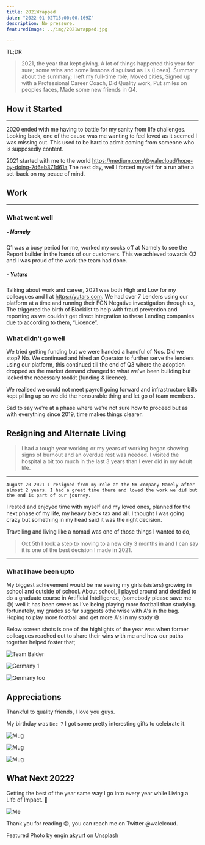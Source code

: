 ```yaml
---
title: 2021Wrapped
date: "2022-01-02T15:00:00.169Z"
description: No pressure.
featuredImage: ../img/2021wrapped.jpg

---
```

TL;DR
> 2021, the year that kept giving. A lot of things happened this year for sure; some wins and some lessons disguised as Ls (Loses). Summary about the summary; I left my full-time role, Moved cities, Signed up with a Professional Career Coach, Did Quality work, Put smiles on peoples faces, Made some new friends in Q4.


## How it Started

---
2020 ended with me having to battle for my sanity from life challenges. Looking back, one of the cause was me wanting to feel loved as it seemed I was missing out. This used to be hard to admit coming from someone who is supposedly content.

2021 started with me to the world <https://medium.com/@walecloud/hope-by-doing-7d6eb371d61a>
The next day, well I forced myself for a run after a set-back on my peace of mind.

## Work

---

### What went well

##### - Namely

Q1 was a busy period for me, worked my socks off at Namely to see the Report builder in the hands of our customers. This we achieved towards Q2 and I was proud of the work the team had done.

##### - Yutars

Talking about work and career, 2021 was both High and Low for my colleagues and I at <https://yutars.com>. We had over 7 Lenders using our platform at a time and running their FGN Negative investigation through us,
The triggered the birth of Blacklist to help with fraud prevention and reporting as we couldn’t get direct integration to these Lending companies due to according to them, “Licence”.

### What didn't go well

We tried getting funding but we were handed a handful of Nos. Did we stop? No. We continued and hired an Operator to further serve the lenders using our platform, this continued till the end of Q3 where the adoption dropped as the market demand changed to what we’ve been building but lacked the necessary toolkit (funding & licence).

We realised we could not meet payroll going forward and infrastructure bills kept pilling up so we did the honourable thing and let go of team members.

Sad to say we’re at a phase where we’re not sure how to proceed but as with everything since 2019, time makes things clearer.

## Resigning and Alternate Living

> I had a tough year working or my years of working began showing signs of burnout and an overdue rest was needed. I visited the hospital a bit too much in the last 3 years than I ever did in my Adult life.

---
`August 20 2021 I resigned from my role at the NY company Namely after almost 2 years. I had a great time there and loved the work we did but the end is part of our journey.`

I rested and enjoyed time with myself and my loved ones, planned for the next phase of my life, my heavy black tax and all. I thought I was going crazy but something in my head said it was the right decision.

Travelling and living like a nomad was one of those things I wanted to do,
>Oct 5th I took a step to moving to a new city 3 months in and I can say it is one of the best decision I made in 2021.

---

### What I have been upto

My biggest achievement would be me seeing my girls (sisters) growing in school and outside of school. About school, I played around and decided to do a graduate course in Artificial Intelligence, (somebody please save me 😅) well it has been sweet as I’ve being playing more football than studying. fortunately, my grades so far suggests otherwise with A's in the bag. Hoping to play more football and get more A's in my study 😅

Below screen shots is one of the highlights of the year was when former colleagues reached out to share their wins with me and how our paths together helped foster that;

![Team Balder](../img/balder.jpg)

![Germany 1](../img/happy2.jpg)

![Germany too](../img/happy1.jpg)

## Appreciations

Thankful to quality friends, I love you guys.

My birthday was `Dec 7` I got some pretty interesting gifts to celebrate it.

![Mug](../img/mug.jpg)

![Mug](../img/px.jpg)

![Mug](../img/hm.jpg)

## What Next 2022?

Getting the best of the year same way I go into every year while Living a Life of Impact. 🥂

![Me](../img/2022.jpeg)

Thank you for reading 😊, you can reach me on Twitter @walelcoud.

Featured Photo by <a href="https://unsplash.com/@enginakyurt?utm_source=unsplash&utm_medium=referral&utm_content=creditCopyText">engin akyurt</a> on <a href="https://unsplash.com/s/photos/2021-wrapped?utm_source=unsplash&utm_medium=referral&utm_content=creditCopyText">Unsplash</a>